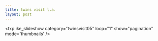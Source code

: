 ```yaml
---
title: twins visit l.a.    
layout: post
---
```


<txp:ike_slideshow category="twinsvisit05" loop="1" show="pagination" mode='thumbnails' />